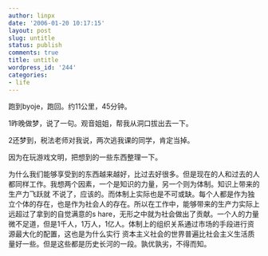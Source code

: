 ```yaml
---
author: linpx
date: '2006-01-20 10:17:15'
layout: post
slug: untitle
status: publish
comments: true
title: untitle
wordpress_id: '244'
categories:
- life
---
```


跑到byoje，跑回。约11公里，45分钟。

  
1昨晚做梦，说了一句。观音姐姐，帮我从洞口拔出去一下。

2还梦到，税法老师对我说，两次逃我课的同学，肯定当掉。

  
因为在玩游戏文明，把想到的一些东西整理一下。

  
为什么我们能够享受到的东西越来越好，比过去好很多。但是现在的人和过去的人都同样工作。我想两个因素，一个是知识的力量，另一个则为体制。知识上带来的生产力飞跃就
不说了，应该的。而体制上实际也是不可或缺。每个人都是作为独立个体的存在，也是作为社会人的存在。所以在工作中，能够带来的生产力实际上远超过了拿到的自觉满意的s
hare，无形之中就为社会做出了贡献。一个人的力量微不足道，但是1千人，1万人，1亿人。体制上的组织关系通过市场的手段进行资源最大化的配置，这也是为什么实行
资本主义社会的世界普遍比社会主义生活质量好一些。但是这些都是历史长河的一段。孰优孰劣，不得而知。

